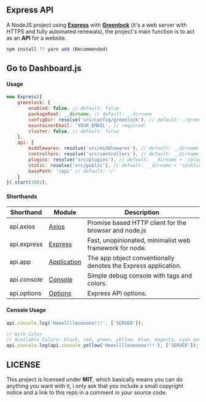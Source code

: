 ## Express API
A NodeJS project using <strong>[Express](https://www.npmjs.com/package/express)</strong> with <strong>[Greenlock](https://www.npmjs.com/package/greenlock-express)</strong> (it's a web server with HTTPS and fully automated renewals), the project's main function is to act as an <strong>API</strong> for a website.

```js
npm install ?? yarn add (Recommended)
```

## Go to Dashboard.js
#### Usage
```js
new Express({
	greenlock: {
		enabled: false, // default: false
		packageRoot: __dirname, // default: __dirname
		configDir: resolve('src/config/greenlock'), // default: ./greenlock
		maintainerEmail: 'YOUR_EMAIL', // required!
		cluster: false, // default: false
	},
	api: {
		middlewares: resolve('src/middlewares'), // default: __dirname + '/middlewares'
		controllers: resolve('src/controllers'), // default: __dirname + '/controllers'
		plugins: resolve('src/plugins'), // default: __dirname + '/plugins'
		static: resolve('src/public'), // default: __dirname + '/public'
		basePath: '/api' // default: '/'
	}
}).start(3001);
```

#### Shorthands
|Shorthand|Module|Description|
|-|-|-|
|api.axios|[Axios](https://www.npmjs.com/package/axios)|Promise based HTTP client for the browser and node.js|
|api.express|[Express](https://www.npmjs.com/package/axios)|Fast, unopinionated, minimalist web framework for node.|
|api.app|[Application](http://expressjs.com/en/5x/api.html#app)|The app object conventionally denotes the Express application.|
|api.console|[Console](https://github.com/Pedrvisk/Express-API/blob/main/src/structures/Console.js)|Simple debug console with tags and colors.|
|api.options|[Options](https://github.com/Pedrvisk/Express-API/blob/main/Dashboard.js)|Express API options.|

#### Console Usage
```js
api.console.log('Heeellllooooooo!!!', ['SERVER']);

// With Color
// Available Colors: black, red, green, yellow, blue, magenta, cyan and white
api.console.log(api.console.yellow('Heeellllooooooo!!!'), ['SERVER']);
```

## LICENSE

This project is licensed under <strong>MIT</strong>, which basically means you can do anything you want with it, i only ask that you include a small copyright notice and a link to this repo in a comment in your source code.
